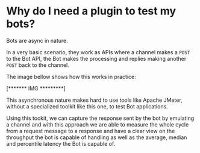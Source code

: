 # Why do I need a plugin to test my bots?
Bots are async in nature. 

In a very basic scenario, they work as APIs where a channel makes a `POST` to the Bot API, the Bot makes the processing and replies making another `POST` back to the channel. 

The image bellow shows how this works in practice:

[******* IMG *********]

This asynchronous nature makes hard to use tools like Apache JMeter, without a specialized toolkit like this one, to test Bot applications.

Using this tookit, we can capture the response sent by the bot by emulating a channel and with this approach we are able to measure the whole cycle from a request message to a response and have a clear view on the throughput the bot is capable of handling as well as the average, median and percentile latency the Bot is capable of.